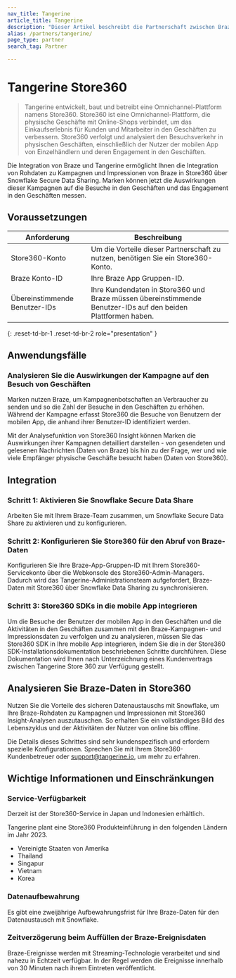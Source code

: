 ```yaml
---
nav_title: Tangerine
article_title: Tangerine
description: "Dieser Artikel beschreibt die Partnerschaft zwischen Braze und Tangerine Store360, einer Omnichannel-Plattform, die physische Geschäfte mit Online-Shops verbindet, um Verbrauchern und Mitarbeitern in den Geschäften ein besseres Einkaufserlebnis zu bieten. Durch diese Integration sind Braze-Rohdaten zu Kampagnen und Impressionen über Snowflake Secure Data Sharing auf Store360 verfügbar, und Marken können messen, wie sich ihre Kampagnen auf das Engagement in den Geschäften und die Besucherzahlen auswirken."
alias: /partners/tangerine/
page_type: partner
search_tag: Partner

---
```


# Tangerine Store360

> Tangerine entwickelt, baut und betreibt eine Omnichannel-Plattform namens Store360. Store360 ist eine Omnichannel-Plattform, die physische Geschäfte mit Online-Shops verbindet, um das Einkaufserlebnis für Kunden und Mitarbeiter in den Geschäften zu verbessern. Store360 verfolgt und analysiert den Besuchsverkehr in physischen Geschäften, einschließlich der Nutzer der mobilen App von Einzelhändlern und deren Engagement in den Geschäften.

Die Integration von Braze und Tangerine ermöglicht Ihnen die Integration von Rohdaten zu Kampagnen und Impressionen von Braze in Store360 über Snowflake Secure Data Sharing. Marken können jetzt die Auswirkungen dieser Kampagnen auf die Besuche in den Geschäften und das Engagement in den Geschäften messen.

## Voraussetzungen

| Anforderung | Beschreibung |
| ----------- | ----------- |
| Store360-Konto | Um die Vorteile dieser Partnerschaft zu nutzen, benötigen Sie ein Store360-Konto. |
| Braze Konto-ID | Ihre Braze App Gruppen-ID. |
| Übereinstimmende Benutzer-IDs | Ihre Kundendaten in Store360 und Braze müssen übereinstimmende Benutzer-IDs auf den beiden Plattformen haben. |
{: .reset-td-br-1 .reset-td-br-2 role="presentation" }

## Anwendungsfälle

### Analysieren Sie die Auswirkungen der Kampagne auf den Besuch von Geschäften

Marken nutzen Braze, um Kampagnenbotschaften an Verbraucher zu senden und so die Zahl der Besuche in den Geschäften zu erhöhen. Während der Kampagne erfasst Store360 die Besuche von Benutzern der mobilen App, die anhand ihrer Benutzer-ID identifiziert werden.

Mit der Analysefunktion von Store360 Insight können Marken die Auswirkungen ihrer Kampagnen detailliert darstellen - von gesendeten und gelesenen Nachrichten (Daten von Braze) bis hin zu der Frage, wer und wie viele Empfänger physische Geschäfte besucht haben (Daten von Store360).

## Integration

### Schritt 1: Aktivieren Sie Snowflake Secure Data Share

Arbeiten Sie mit Ihrem Braze-Team zusammen, um Snowflake Secure Data Share zu aktivieren und zu konfigurieren.

### Schritt 2: Konfigurieren Sie Store360 für den Abruf von Braze-Daten

Konfigurieren Sie Ihre Braze-App-Gruppen-ID mit Ihrem Store360-Servicekonto über die Webkonsole des Store360-Admin-Managers. Dadurch wird das Tangerine-Administrationsteam aufgefordert, Braze-Daten mit Store360 über Snowflake Data Sharing zu synchronisieren.

### Schritt 3: Store360 SDKs in die mobile App integrieren

Um die Besuche der Benutzer der mobilen App in den Geschäften und die Aktivitäten in den Geschäften zusammen mit den Braze-Kampagnen- und Impressionsdaten zu verfolgen und zu analysieren, müssen Sie das Store360 SDK in Ihre mobile App integrieren, indem Sie die in der Store360 SDK-Installationsdokumentation beschriebenen Schritte durchführen. Diese Dokumentation wird Ihnen nach Unterzeichnung eines Kundenvertrags zwischen Tangerine Store 360 zur Verfügung gestellt.

## Analysieren Sie Braze-Daten in Store360

Nutzen Sie die Vorteile des sicheren Datenaustauschs mit Snowflake, um Ihre Braze-Rohdaten zu Kampagnen und Impressionen mit Store360 Insight-Analysen auszutauschen. So erhalten Sie ein vollständiges Bild des Lebenszyklus und der Aktivitäten der Nutzer von online bis offline.

 Die Details dieses Schrittes sind sehr kundenspezifisch und erfordern spezielle Konfigurationen. Sprechen Sie mit Ihrem Store360-Kundenbetreuer oder support@tangerine.io, um mehr zu erfahren.

## Wichtige Informationen und Einschränkungen

### Service-Verfügbarkeit

Derzeit ist der Store360-Service in Japan und Indonesien erhältlich.

Tangerine plant eine Store360 Produkteinführung in den folgenden Ländern im Jahr 2023.
- Vereinigte Staaten von Amerika
- Thailand
- Singapur
- Vietnam
- Korea

### Datenaufbewahrung

Es gibt eine zweijährige Aufbewahrungsfrist für Ihre Braze-Daten für den Datenaustausch mit Snowflake.

### Zeitverzögerung beim Auffüllen der Braze-Ereignisdaten

Braze-Ereignisse werden mit Streaming-Technologie verarbeitet und sind nahezu in Echtzeit verfügbar. In der Regel werden die Ereignisse innerhalb von 30 Minuten nach ihrem Eintreten veröffentlicht.
